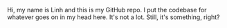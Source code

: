 Hi, my name is Linh and this is my GitHub repo.
I put the codebase for whatever goes on in my head here. It's not a lot.
Still, it's something, right?
